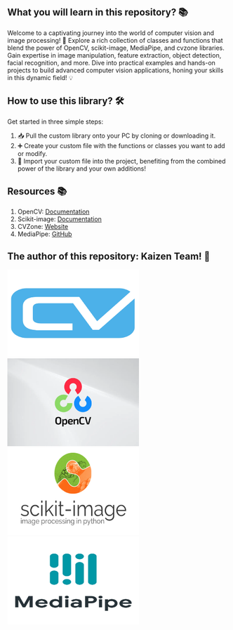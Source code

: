 ## What you will learn in this repository? 📚

Welcome to a captivating journey into the world of computer vision and image processing! 🌌 Explore a rich collection of classes and functions that blend the power of OpenCV, scikit-image, MediaPipe, and cvzone libraries. Gain expertise in image manipulation, feature extraction, object detection, facial recognition, and more. Dive into practical examples and hands-on projects to build advanced computer vision applications, honing your skills in this dynamic field! 💡

## How to use this library? 🛠️

Get started in three simple steps:
1. 📥 Pull the custom library onto your PC by cloning or downloading it.
2. ➕ Create your custom file with the functions or classes you want to add or modify.
3. 📜 Import your custom file into the project, benefiting from the combined power of the library and your own additions!

## Resources 📚

1. OpenCV: [Documentation](https://docs.opencv.org/4.x/d9/df8/tutorial_root.html)
2. Scikit-image: [Documentation](https://scikit-image.org/docs/stable/)
3. CVZone: [Website](https://www.computervision.zone/)
4. MediaPipe: [GitHub](https://github.com/google/mediapipe)

## The author of this repository: Kaizen Team! 👥

<img src="lib_images/cvzone.png" alt="Image 1" width="300" height="200">
<img src="lib_images/opencv-wallpaper.webp" alt="Image 2" width="300" height="200">
<img src="lib_images/skimagelogo.png" alt="Image 3" width="300" height="200">
<img src="lib_images/unnamed.jpg" alt="Image 4" width="300" height="200">
